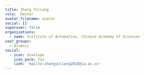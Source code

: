 ```yaml
---
title: Zhang Yuliang
role:  Master
avatar_filename: avatar
social: []
superuser: false
organizations:
  - name: Institute of Automation, Chinese Academy of Sciences
user_groups:
  - Alumnis
social:
  - icon: envelope
    icon_pack: fas
    link: 'mailto:zhangyuliang2018@ia.ac.cn'
---
```


